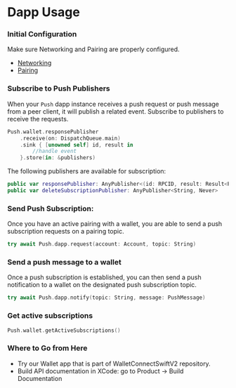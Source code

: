 

# Dapp Usage

### Initial Configuration

Make sure Networking and Pairing are properly configured.
- [Networking](../core/networking-configuration.md)
- [Pairing](../core/pairing-usage.md)


### Subscribe to Push Publishers
When your `Push` dapp instance receives a push request or push message from a peer client, it will publish a related event. Subscribe to publishers to receive the requests.

```swift
Push.wallet.responsePublisher
    .receive(on: DispatchQueue.main)
    .sink { [unowned self] id, result in
        //handle event
    }.store(in: &publishers)
```
The following publishers are available for subscription:

```swift
public var responsePublisher: AnyPublisher<(id: RPCID, result: Result<PushSubscription, PushError>), Never> 
public var deleteSubscriptionPublisher: AnyPublisher<String, Never> 
```

### Send Push Subscription:

Once you have an active pairing with a wallet, you are able to send a push subscription requests on a pairing topic.

```swift
try await Push.dapp.request(account: Account, topic: String)
```

### Send a push message to a wallet

Once a push subscription is established, you can then send a push notification to a wallet on the designated push subscription topic.

```swift
try await Push.dapp.notify(topic: String, message: PushMessage)
```

### Get active subscriptions

```swift 
Push.wallet.getActiveSubscriptions()
```


### Where to Go from Here
- Try our Wallet app that is part of WalletConnectSwiftV2 repository.
- Build API documentation in XCode: go to Product -> Build Documentation

